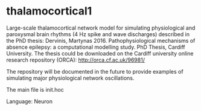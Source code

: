 # thalamocortical1
Large-scale thalamocortical network model for simulating physiological and paroxysmal brain rhythms (4 Hz spike and wave discharges) described in the PhD thesis: Dervinis, Martynas 2016. Pathophysiological mechanisms of absence epilepsy: a computational modelling study. PhD Thesis, Cardiff University. The thesis could be downloaded on the Cardiff university online research repository (ORCA): http://orca.cf.ac.uk/96981/

The repository will be documented in the future to provide examples of simulating major physiological network oscillations.

The main file is init.hoc

Language: Neuron
